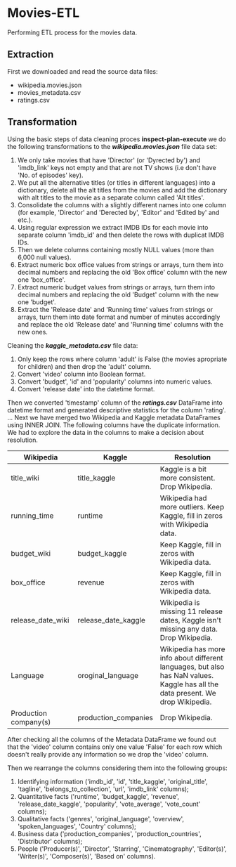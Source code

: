 # Movies-ETL
Performing ETL process for the movies data.

## Extraction
First we downloaded and read the source data files:

- wikipedia.movies.json
- movies_metadata.csv
- ratings.csv

## Transformation
Using the basic steps of data cleaning proces <b>inspect-plan-execute</b> we do the following transformations to the 
<b><i>wikipedia.movies.json</i></b> file data set:
<ol>
  <li>We only take movies that have 'Director' (or 'Dyrected by') and 'imdb_link' keys not empty and that are not TV shows 
  (i.e don't have 'No. of episodes' key).</li>
  <li>We put all the alternative titles (or titles in different languages) into a dictionary, delete all the alt titles from the movies
  and add the dictionary with alt titles to the movie as a separate column called 'Alt titles'.</li>
  <li>Consolidate the columns with a slightly different names into one column (for example, 'Director' and 'Derected by', 'Editor' and
  'Edited by' and etc.).</li>
  <li>Using regular expression we extract IMDB IDs for each movie into separate column 'imdb_id' and then delete the rows with duplicat
  IMDB IDs.</li>
  <li>Then we delete columns containing mostly NULL values (more than 6,000 null values).</li>
  <li>Extract numeric box office values from strings or arrays, turn them into decimal numbers and replacing the old 'Box office'
  column with the new one 'box_office'.</li>
  <li>Extract numeric budget values from strings or arrays, turn them into decimal numbers and replacing the old 'Budget' column 
  with the new one 'budget'.</li>
  <li>Extract the 'Release date' and 'Running time' values from strings or arrays, turn them into date format and number of minutes
  accordingly and replace the old 'Release date' and 'Running time' columns with the new ones.</li>
</ol>

Cleaning the <b><i>kaggle_metadata.csv</i></b> file data:
<ol>
  <li>Only keep the rows where column 'adult' is False (the movies apropriate for children) and then drop the 'adult' column.</li>
  <li>Convert 'video' column into Boolean format.</li>
  <li>Convert 'budget', 'id' and 'popularity' columns into numeric values.</li>
  <li>Convert 'release date' into the datetime format.</li>
</ol>
Then we converted 'timestamp' column of the <b><i>ratings.csv</i></b> DataFrame into datetime format and generated descriptive
statistics for the column 'rating'. ...
Next we have merged two Wikipedia and Kaggle metadata DataFrames using INNER JOIN. The following columns have the duplicate information.
We had to explore the data in the columns to make a decision about resolution.
<table>
  <thead>
    <tr>
      <th>Wikipedia</th>
      <th>Kaggle</th>
      <th>Resolution</th>
   </tr>
  </thead>
  <tbody>
    <tr>
      <td>title_wiki</td>
      <td>title_kaggle</td>
      <td>Kaggle is a bit more consistent. Drop Wikipedia.</td>
    </tr>
    <tr>
      <td>running_time</td>
      <td>runtime</td>
      <td>Wikipedia had more outliers. Keep Kaggle, fill in zeros with Wikipedia data.</td>
    </tr>
    <tr>
      <td>budget_wiki</td>
      <td>budget_kaggle</td>
      <td>Keep Kaggle, fill in zeros with Wikipedia data.</td>
    </tr>
    <tr>
      <td>box_office</td>
      <td>revenue</td>
      <td>Keep Kaggle, fill in zeros with Wikipedia data.</td>
    </tr>
    <tr>
      <td>release_date_wiki</td>
      <td>release_date_kaggle</td>
      <td>Wikipedia is missing 11 release dates, Kaggle isn't missing any data. Drop Wikipedia.</td>
    </tr>
    <tr>
      <td>Language</td>
      <td>oroginal_language</td>
      <td>Wikipedia has more info about different languages, but also has NaN values. Kaggle has all the data present. 
      We drop Wikipedia.</td>
    </tr>
    <tr>
      <td>Production company(s)</td>
      <td>production_companies</td>
      <td>Drop Wikipedia.</td>
    </tr>
  </tbody>
</table>
After checking all the columns of the Metadata DataFrame we found out that the 'video' column contains only one value 'False' for 
each row which doesn't really provide any information so we drop the 'video' column.

Then we rearrange the columns considering them into the following groups:
<ol>
  <li>Identifying information ('imdb_id', 'id', 'title_kaggle', 'original_title', 'tagline', 'belongs_to_collection', 'url',
    'imdb_link' columns);</li>
  <li>Quantitative facts ('runtime', 'budget_kaggle', 'revenue', 'release_date_kaggle', 'popularity', 'vote_average', 'vote_count' 
    columns);</li>
  <li>Qualitative facts ('genres', 'original_language', 'overview', 'spoken_languages', 'Country' columns);</li>
  <li>Business data ('production_companies', 'production_countries', 'Distributor' columns);</li>
  <li>People ('Producer(s)', 'Director', 'Starring', 'Cinematography', 'Editor(s)', 'Writer(s)', 'Composer(s)', 'Based on' columns).</li>
</ol>
